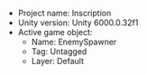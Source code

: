 <!-- UNITY CODE ASSIST INSTRUCTIONS START -->
- Project name: Inscription
- Unity version: Unity 6000.0.32f1
- Active game object:
  - Name: EnemySpawner
  - Tag: Untagged
  - Layer: Default
<!-- UNITY CODE ASSIST INSTRUCTIONS END -->